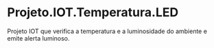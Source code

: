 # Projeto.IOT.Temperatura.LED
Projeto IOT que verifica a temperatura e a luminosidade do ambiente e emite alerta luminoso.
